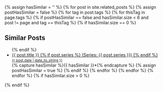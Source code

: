 <div class="related">
{% assign hasSimilar = '' %}
{% for post in site.related_posts %}
  {% assign postHasSimilar = false %}
  {% for tag in post.tags %}
    {% for thisTag in page.tags %}
      {% if postHasSimilar == false and hasSimilar.size < 6 and post != page and tag == thisTag %}
        {% if hasSimilar.size == 0 %}
        <h2>Similar Posts</h2>
        <ul class="related-posts">
        {% endif %}
        <li>
          <a href="{{ site.url }}{{ post.url }}">{{ post.title }}
          {% if post.series %}
            (Series: {{ post.series }})
          {% endif %}
          <small>{{ post.date | date_to_string }}</small>
          </a>
        </li>
        {% capture hasSimilar %}{{ hasSimilar }}*{% endcapture %}
        {% assign postHasSimilar = true %}
      {% endif %}
    {% endfor %}
  {% endfor %}
{% endfor %}
{% if hasSimilar.size > 0 %}
  </ul>
{% endif %}
</div>